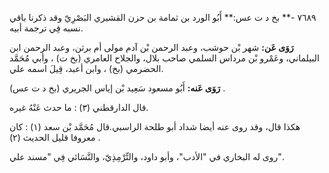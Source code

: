 ٧٦٨٩ -** بخ د ت عس:** أَبُو الورد بن ثمامة بن حزن القشيري البَصْرِيّ وقد ذكرنا باقي نسبه فِي ترجمة أبيه.

**رَوَى عَن:** شهر بْن حوشب، وعبد الرحمن بْن آدم مولى أم برثن، وعبد الرحمن ابن البيلماني، وعَمْرو بْن مرداس السلمي صاحب بلال، والجلاح العامري (بخ ت) ، وأبي مُحَمَّد الحضرمي (بخ) ، وابن أعبد، قِيلَ اسمه علي.

**رَوَى عَنه:** أَبُو مسعود سَعِيد بْن إياس الجريري (بخ د ت عس) .

قال الدارقطني (٣) : ما حدث عَنْهُ غيره.

هكذا قال، وقد روى عنه أيضا شداد أبو طلحة الراسبي.قال مُحَمَّد بْن سعد (١) : كان معروفا قليل الحديث (٢) .

روى له البخاري في "الأدب"، وأبو داود، والتِّرْمِذِيّ، والنَّسَائي فِي "مسند علي".